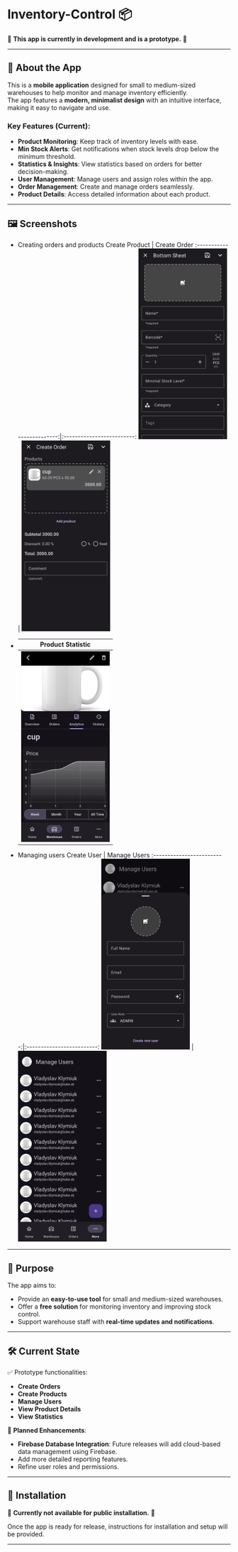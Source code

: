 # Inventory-Control 📦

🚧 **This app is currently in development and is a prototype.** 🚧

---

## 📖 About the App

This is a **mobile application** designed for small to medium-sized warehouses to help monitor and manage inventory efficiently.  
The app features a **modern, minimalist design** with an intuitive interface, making it easy to navigate and use.

### Key Features (Current):
- **Product Monitoring**: Keep track of inventory levels with ease.
- **Min Stock Alerts**: Get notifications when stock levels drop below the minimum threshold.
- **Statistics & Insights**: View statistics based on orders for better decision-making.
- **User Management**: Manage users and assign roles within the app.
- **Order Management**: Create and manage orders seamlessly.
- **Product Details**: Access detailed information about each product.

---

## 🖼️ Screenshots

- Creating orders and products
  Create Product             |  Create Order
  :-------------------------:|:-------------------------:
  <img src="https://github.com/vladkk04/Inventory-Control/blob/main/AppPictures/Create%20Product.jpg" width="200" height="430" />  | <img src="https://github.com/vladkk04/Inventory-Control/blob/main/AppPictures/Create%20Order%202.jpg" width="200" height="430" />  
  
- |                                                         Product Statistic                                                          |
  |:----------------------------------------------------------------------------------------------------------------------------------:|
  | <img src="https://github.com/vladkk04/Inventory-Control/blob/main/AppPictures/Product%20Statistic.jpg" width="200" height="430" /> |
  
- Managing users
   Create User             |  Manage Users
  :-------------------------:|:-------------------------:
  <img src="https://github.com/vladkk04/Inventory-Control/blob/main/AppPictures/Create%20user.jpg" width="200" height="430" />  | <img src="https://github.com/vladkk04/Inventory-Control/blob/main/AppPictures/Manage%20users.jpg" width="200" height="430" />  

---

## 🎯 Purpose

The app aims to:
- Provide an **easy-to-use tool** for small and medium-sized warehouses.
- Offer a **free solution** for monitoring inventory and improving stock control.
- Support warehouse staff with **real-time updates and notifications**.

---

## 🛠️ Current State

✅ Prototype functionalities:
- **Create Orders**
- **Create Products**
- **Manage Users**
- **View Product Details**
- **View Statistics**

🔄 **Planned Enhancements**:
- **Firebase Database Integration**: Future releases will add cloud-based data management using Firebase.
- Add more detailed reporting features.
- Refine user roles and permissions.

---


## 📲 Installation

🚧 **Currently not available for public installation.** 🚧

Once the app is ready for release, instructions for installation and setup will be provided.

---
